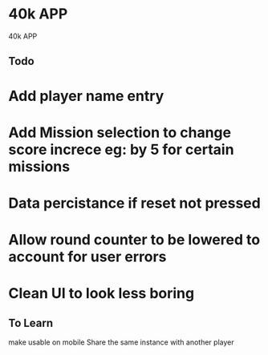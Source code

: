 # 40k APP
 40k APP

## Todo 
 # Add player name entry 
 # Add Mission selection to change score increce eg: by 5 for certain missions 
 # Data percistance if reset not pressed 
 # Allow round counter to be lowered to account for user errors 
 # Clean UI to look less boring 

## To Learn
 make usable on mobile
 Share the same instance with another player 
 
